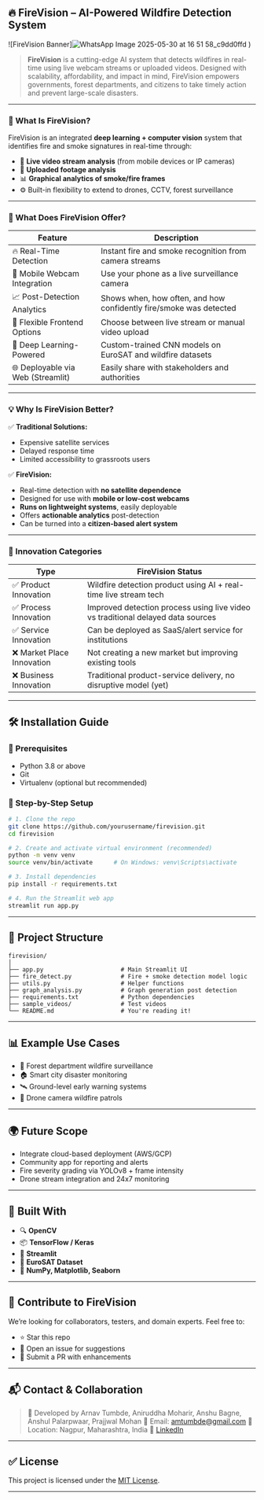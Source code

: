 ## 🔥 FireVision – AI-Powered Wildfire Detection System

![FireVision Banner]![WhatsApp Image 2025-05-30 at 16 51 58_c9dd0ffd](https://github.com/user-attachments/assets/3e4efa48-dbd1-4b7f-a3d0-0121a6a84e84)
) <!-- Optional: add a banner image -->

> **FireVision** is a cutting-edge AI system that detects wildfires in real-time using live webcam streams or uploaded videos. Designed with scalability, affordability, and impact in mind, FireVision empowers governments, forest departments, and citizens to take timely action and prevent large-scale disasters.

---

### 🧠 What Is FireVision?

FireVision is an integrated **deep learning + computer vision** system that identifies fire and smoke signatures in real-time through:

* 🔴 **Live video stream analysis** (from mobile devices or IP cameras)
* 🔁 **Uploaded footage analysis**
* 📊 **Graphical analytics of smoke/fire frames**
* ⚙️ Built-in flexibility to extend to drones, CCTV, forest surveillance

---

### 🚀 What Does FireVision Offer?

| Feature                           | Description                                                        |
| --------------------------------- | ------------------------------------------------------------------ |
| 🔥 Real-Time Detection            | Instant fire and smoke recognition from camera streams             |
| 📱 Mobile Webcam Integration      | Use your phone as a live surveillance camera                       |
| 📈 Post-Detection Analytics       | Shows when, how often, and how confidently fire/smoke was detected |
| 🎯 Flexible Frontend Options      | Choose between live stream or manual video upload                  |
| 🧠 Deep Learning-Powered          | Custom-trained CNN models on EuroSAT and wildfire datasets         |
| 🌐 Deployable via Web (Streamlit) | Easily share with stakeholders and authorities                     |

---

### 💡 Why Is FireVision Better?

✅ **Traditional Solutions:**

* Expensive satellite services
* Delayed response time
* Limited accessibility to grassroots users

✅ **FireVision:**

* Real-time detection with **no satellite dependence**
* Designed for use with **mobile or low-cost webcams**
* **Runs on lightweight systems**, easily deployable
* Offers **actionable analytics** post-detection
* Can be turned into a **citizen-based alert system**

---

### 🧪 Innovation Categories

| Type                      | FireVision Status                                                               |
| ------------------------- | ------------------------------------------------------------------------------- |
| ✅ Product Innovation      | Wildfire detection product using AI + real-time live stream tech                |
| ✅ Process Innovation      | Improved detection process using live video vs traditional delayed data sources |
| ✅ Service Innovation      | Can be deployed as SaaS/alert service for institutions                          |
| ❌ Market Place Innovation | Not creating a new market but improving existing tools                          |
| ❌ Business Innovation     | Traditional product-service delivery, no disruptive model (yet)                 |

---

## 🛠️ Installation Guide

### 📌 Prerequisites

* Python 3.8 or above
* Git
* Virtualenv (optional but recommended)

### 📁 Step-by-Step Setup

```bash
# 1. Clone the repo
git clone https://github.com/yourusername/firevision.git
cd firevision

# 2. Create and activate virtual environment (recommended)
python -m venv venv
source venv/bin/activate      # On Windows: venv\Scripts\activate

# 3. Install dependencies
pip install -r requirements.txt

# 4. Run the Streamlit web app
streamlit run app.py
```

---

## 🧪 Project Structure

```
firevision/
│
├── app.py                      # Main Streamlit UI
├── fire_detect.py              # Fire + smoke detection model logic
├── utils.py                    # Helper functions
├── graph_analysis.py           # Graph generation post detection
├── requirements.txt            # Python dependencies
├── sample_videos/              # Test videos
└── README.md                   # You're reading it!
```

---

## 📊 Example Use Cases

* 🌲 Forest department wildfire surveillance
* 🏠 Smart city disaster monitoring
* 🛰️ Ground-level early warning systems
* 🚁 Drone camera wildfire patrols

---

## 🌍 Future Scope

* Integrate cloud-based deployment (AWS/GCP)
* Community app for reporting and alerts
* Fire severity grading via YOLOv8 + frame intensity
* Drone stream integration and 24x7 monitoring

---

## 🧠 Built With

* 🔍 **OpenCV**
* 📦 **TensorFlow / Keras**
* 🎥 **Streamlit**
* 🧪 **EuroSAT Dataset**
* 🧰 **NumPy, Matplotlib, Seaborn**

---

## 🙌 Contribute to FireVision

We’re looking for collaborators, testers, and domain experts. Feel free to:

* ⭐ Star this repo
* 🐛 Open an issue for suggestions
* 🔧 Submit a PR with enhancements

---

## 📬 Contact & Collaboration

> 👤 Developed by Arnav Tumbde, Aniruddha Moharir, Anshu Bagne, Anshul Palarpwaar, Prajjwal Mohan
> 📧 Email: [amtumbde@gmail.com](mailto:amtumbde@gmail.com)
> 📍 Location: Nagpur, Maharashtra, India
> 🔗 [LinkedIn](https://linkedin.com/in/arnavtumbde)

---

## ✅ License

This project is licensed under the [MIT License](LICENSE).

---

